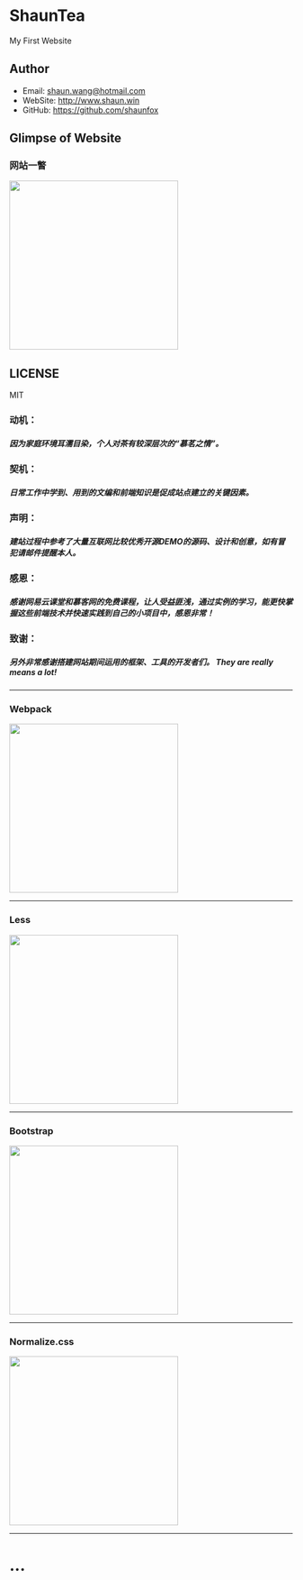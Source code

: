 # ShaunTea

My First Website

## Author
- Email: shaun.wang@hotmail.com
- WebSite: http://www.shaun.win
- GitHub: https://github.com/shaunfox

## Glimpse of Website
### 网站一瞥
<div> 
  <img width="300" src="http://www.shaun.win/home.jpg"> 
</div>


## LICENSE

MIT




### 动机：
##### 因为家庭环境耳濡目染，个人对茶有较深层次的“慕茗之情”。

### 契机：
##### 日常工作中学到、用到的文编和前端知识是促成站点建立的关键因素。

### 声明：
##### 建站过程中参考了大量互联网比较优秀开源DEMO的源码、设计和创意，如有冒犯请邮件提醒本人。

### 感恩： 
##### 感谢网易云课堂和慕客网的免费课程，让人受益匪浅，通过实例的学习，能更快掌握这些前端技术并快速实践到自己的小项目中，感恩非常！

### 致谢：
##### 另外非常感谢搭建网站期间运用的框架、工具的开发者们。 They are really means a lot!

<hr>
<div>
  <h3>Webpack</h3>
  <img width="300" src="https://webpack.js.org/assets/icon-square-big.svg">
</div>
<hr> 
<div>
  <h3>Less</h3>
  <img width="300" src="https://cdn.worldvectorlogo.com/logos/less-63.svg">
</div>
<hr> 
<div>
  <h3>Bootstrap</h3>
  <img src="http://v4-alpha.getbootstrap.com/assets/brand/bootstrap-solid.svg" width=300>
</div>
<hr>  
<div>
  <h3>Normalize.css</h3>
  <img src="https://necolas.github.io/normalize.css/logo.svg" width=300>
</div>
<hr> 

# ...
